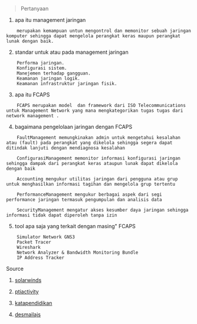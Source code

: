 > Pertanyaan
1. apa itu management jaringan
```
    merupakan kemampuan untun mengontrol dan memonitor sebuah jaringan komputer sehingga dapat mengelola perangkat keras maupun perangkat lunak dengan baik. 
```

2. standar untuk atau pada management jaringan
```
    Performa jaringan.
    Konfigurasi sistem.
    Manejemen terhadap gangguan.
    Keamanan jaringan logik.
    Keamanan infrastruktur jaringan fisik.
```

3. apa itu FCAPS
```
    FCAPS merupakan model  dan framework dari ISO Telecommunications untuk Management Network yang mana mengkategorikan tugas tugas dari network management .
```

4. bagaimana pengelolaan jaringan dengan FCAPS
```
    FaultManagement memungkinakan admin untuk mengetahui kesalahan atau (fault) pada perangkat yang dikelola sehingga segera dapat ditindak lanjuti dengan mendiagnosa kesalahan

    ConfigurasiManagement memonitor informasi konfigurasi jaringan sehingga dampak dari perangkat keras ataupun lunak dapat dikelola dengan baik

    Accounting mengukur utilitas jaringan dari pengguna atau grup untuk menghasilkan informasi tagihan dan mengelola grup tertentu

    PerformanceManagement mengukur berbagai aspek dari segi performance jaringan termasuk pengumpulan dan analisis data

    SecurityManagement mengatur akses kesumber daya jaringan sehingga informasi tidak dapat diperoleh tanpa izin
```

5. tool apa saja yang terkait dengan masing" FCAPS
```
    Simulator Network GNS3
    Packet Tracer
    Wireshark
    Network Analyzer & Bandwidth Monitoring Bundle
    IP Address Tracker

```

Source
1. [solarwinds](http://www.solarwinds.com/free-tools/free-network-tools?CMP=BIZ-TAD-TCHOPDIA-NtwkFtLP-NETMAN-CLP-Q32015)

2. [ptiactivity](https://ptiactivity.wordpress.com/2011/08/19/iso-telecommunication-management-network)

3. [katapendidikan](http://katapendidikan.com/manajemen-jaringan-komputer/)

4. [desmailajs](http://desmailajs.blogspot.co.id/2013/02/manajemen-jaringan-komputer.html)